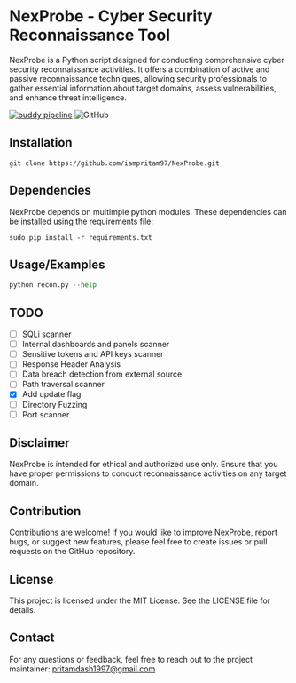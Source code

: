 
# NexProbe - Cyber Security Reconnaissance Tool
NexProbe is a Python script designed for conducting comprehensive cyber security reconnaissance activities. It offers a combination of active and passive reconnaissance techniques, allowing security professionals to gather essential information about target domains, assess vulnerabilities, and enhance threat intelligence.

[![buddy pipeline](https://eu.buddy.works/pritamdash1997/reconnaissance/pipelines/pipeline/188907/badge.svg?token=af23a265f9111de814a61a0e9a8fa8894c6e8038781a617ffb07e4f3867f608c "buddy pipeline")](https://eu.buddy.works/pritamdash1997/reconnaissance/pipelines/pipeline/188907)
![GitHub](https://img.shields.io/github/license/iampritam97/NexProbe)

## Installation
```
git clone https://github.com/iampritam97/NexProbe.git
```

## Dependencies
NexProbe depends on multimple python modules. These dependencies can be installed using the requirements file:
```
sudo pip install -r requirements.txt
```

## Usage/Examples

```python
python recon.py --help
```

## TODO
- [ ] SQLi scanner
- [ ] Internal dashboards and panels scanner
- [ ] Sensitive tokens and API keys scanner
- [ ] Response Header Analysis
- [ ] Data breach detection from external source
- [ ] Path traversal scanner
- [x] Add update flag
- [ ] Directory Fuzzing
- [ ] Port scanner

## Disclaimer
NexProbe is intended for ethical and authorized use only. Ensure that you have proper permissions to conduct reconnaissance activities on any target domain.

## Contribution
Contributions are welcome! If you would like to improve NexProbe, report bugs, or suggest new features, please feel free to create issues or pull requests on the GitHub repository.

## License
This project is licensed under the MIT License. See the LICENSE file for details.

## Contact
For any questions or feedback, feel free to reach out to the project maintainer: pritamdash1997@gmail.com



